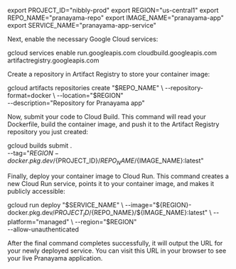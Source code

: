 export PROJECT_ID="nibbly-prod"
export REGION="us-central1"
export REPO_NAME="pranayama-repo"
export IMAGE_NAME="pranayama-app"
export SERVICE_NAME="pranayama-app-service"

Next, enable the necessary Google Cloud services:

gcloud services enable run.googleapis.com cloudbuild.googleapis.com artifactregistry.googleapis.com

Create a repository in Artifact Registry to store your container image:

gcloud artifacts repositories create "$REPO_NAME" \
    --repository-format=docker \
    --location="$REGION" \
    --description="Repository for Pranayama app"

Now, submit your code to Cloud Build. This command will read your Dockerfile, build the container image, and push it to the Artifact Registry repository you just created:

gcloud builds submit . \
    --tag="${REGION}-docker.pkg.dev/${PROJECT_ID}/${REPO_NAME}/${IMAGE_NAME}:latest"

Finally, deploy your container image to Cloud Run. This command creates a new Cloud Run service, points it to your container image, and makes it publicly accessible:

gcloud run deploy "$SERVICE_NAME" \
    --image="${REGION}-docker.pkg.dev/${PROJECT_ID}/${REPO_NAME}/${IMAGE_NAME}:latest" \
    --platform="managed" \
    --region="$REGION" \
    --allow-unauthenticated

After the final command completes successfully, it will output the URL for your newly deployed service. You can visit this URL in your browser to see your live Pranayama application.